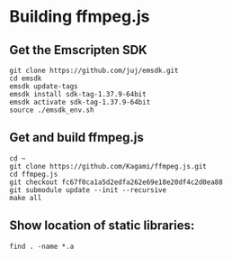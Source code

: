# Building ffmpeg.js

## Get the Emscripten SDK

```shell
git clone https://github.com/juj/emsdk.git
cd emsdk
emsdk update-tags
emsdk install sdk-tag-1.37.9-64bit
emsdk activate sdk-tag-1.37.9-64bit
source ./emsdk_env.sh
```

## Get and build ffmpeg.js

```shell
cd ~
git clone https://github.com/Kagami/ffmpeg.js.git
cd ffmpeg.js
git checkout fc67f0ca1a5d2edfa262e69e18e20df4c2d0ea88
git submodule update --init --recursive
make all
```

## Show location of static libraries:

```shell
find . -name *.a
```
